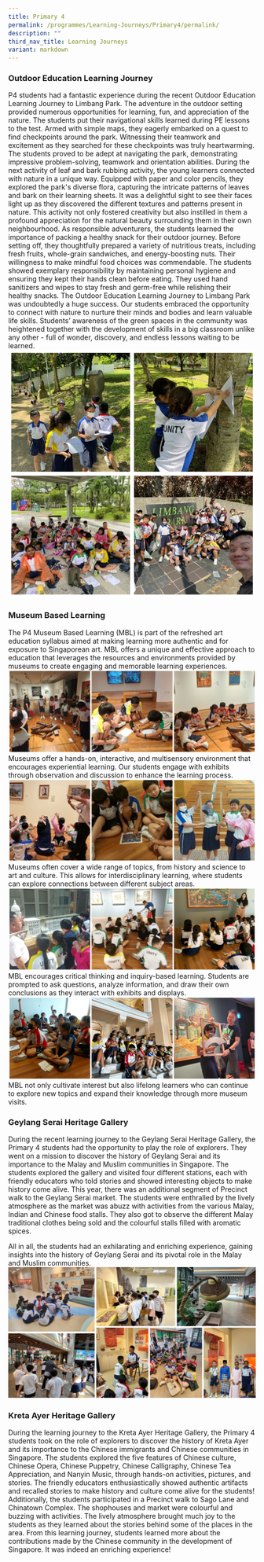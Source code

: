 ```yaml
---
title: Primary 4
permalink: /programmes/Learning-Journeys/Primary4/permalink/
description: ""
third_nav_title: Learning Journeys
variant: markdown
---
```

### **Outdoor Education Learning Journey**
P4 students had a fantastic experience during the recent Outdoor Education Learning Journey to Limbang Park. The adventure in the outdoor setting provided numerous opportunities for learning, fun, and appreciation of the nature.
The students put their navigational skills learned during PE lessons to the test. Armed with simple maps, they eagerly embarked on a quest to find checkpoints around the park. Witnessing their teamwork and excitement as they searched for these checkpoints was truly heartwarming. The students proved to be adept at navigating the park, demonstrating impressive problem-solving, teamwork and orientation abilities. During the next activity of leaf and bark rubbing activity, the young learners connected with nature in a unique way. Equipped with paper and color pencils, they explored the park's diverse flora, capturing the intricate patterns of leaves and bark on their learning sheets. It was a delightful sight to see their faces light up as they discovered the different textures and patterns present in nature. 
This activity not only fostered creativity but also instilled in them a profound appreciation for the natural beauty surrounding them in their own neighbourhood. As responsible adventurers, the students learned the importance of packing a healthy snack for their outdoor journey. Before setting off, they thoughtfully prepared a variety of nutritious treats, including fresh fruits, whole-grain sandwiches, and energy-boosting nuts. Their willingness to make mindful food choices was commendable. The students showed exemplary responsibility by maintaining personal hygiene and ensuring they kept their hands clean before eating. They used hand sanitizers and wipes to stay fresh and germ-free while relishing their healthy snacks. 
The Outdoor Education Learning Journey to Limbang Park was undoubtedly a huge success. Our students embraced the opportunity to connect with nature to nurture their minds and bodies and learn valuable life skills.  Students’ awareness of the green spaces in the community was heightened together with the development of skills in a big classroom unlike any other - full of wonder, discovery, and endless lessons waiting to be learned.
![](/images/Learning%20Journeys/2023/Primary%204/p4%20oe%201.png)
### **Museum Based Learning**
The P4 Museum Based Learning (MBL) is part of the refreshed art education syllabus aimed at making learning more authentic and for exposure to Singaporean art. MBL offers a unique and effective approach to education that leverages the resources and environments provided by museums to create engaging and memorable learning experiences. 
![](/images/Learning%20Journeys/2023/Primary%204/p4%20mbl%201.png)
Museums offer a hands-on, interactive, and multisensory environment that encourages experiential learning. Our students engage with exhibits through observation and discussion to enhance the learning process.
![](/images/Learning%20Journeys/2023/Primary%204/p4%20mbl%202.png)
Museums often cover a wide range of topics, from history and science to art and culture. This allows for interdisciplinary learning, where students can explore connections between different subject areas.
![](/images/Learning%20Journeys/2023/Primary%204/p4%20mbl%203.png)
MBL encourages critical thinking and inquiry-based learning. Students are prompted to ask questions, analyze information, and draw their own conclusions as they interact with exhibits and displays.
![](/images/Learning%20Journeys/2023/Primary%204/p4%20mbl%204.png)
MBL not only cultivate interest but also lifelong learners who can continue to explore new topics and expand their knowledge through more museum visits.
### **Geylang Serai Heritage Gallery**
During the recent learning journey to the Geylang Serai Heritage Gallery, the Primary 4 students had the opportunity to play the role of explorers. They went on a mission to discover the history of Geylang Serai and its importance to the Malay and Muslim communities in Singapore. The students explored the gallery and visited four different stations, each with friendly educators who told stories and showed interesting objects to make history come alive.
This year, there was an additional segment of Precinct walk to the Geylang Serai market. The students were enthralled by the lively atmosphere as the market was abuzz with activities from the various Malay, Indian and Chinese food stalls. They also got to observe the different Malay traditional clothes being sold and the colourful stalls filled with aromatic spices.

All in all, the students had an exhilarating and enriching experience, gaining insights into the history of Geylang Serai and its pivotal role in the Malay and Muslim communities.
![](/images/Learning%20Journeys/2023/Primary%204/collage.jpg)
### **Kreta Ayer Heritage Gallery**
During the learning journey to the Kreta Ayer Heritage Gallery, the Primary 4 students took on the role of explorers to discover the history of Kreta Ayer and its importance to the Chinese immigrants and Chinese communities in Singapore. The students explored the five features of Chinese culture, Chinese Opera, Chinese Puppetry, Chinese Calligraphy, Chinese Tea Appreciation, and Nanyin Music, through hands-on activities, pictures, and stories. The friendly educators enthusiastically showed authentic artifacts and recalled stories to make history and culture come alive for the students!  
Additionally, the students participated in a Precinct walk to Sago Lane and Chinatown Complex. The shophouses and market were colourful and buzzing with activities. The lively atmosphere brought much joy to the students as they learned about the stories behind some of the places in the area.
From this learning journey, students learned more about the contributions made by the Chinese community in the development of Singapore. It was indeed an enriching experience!

